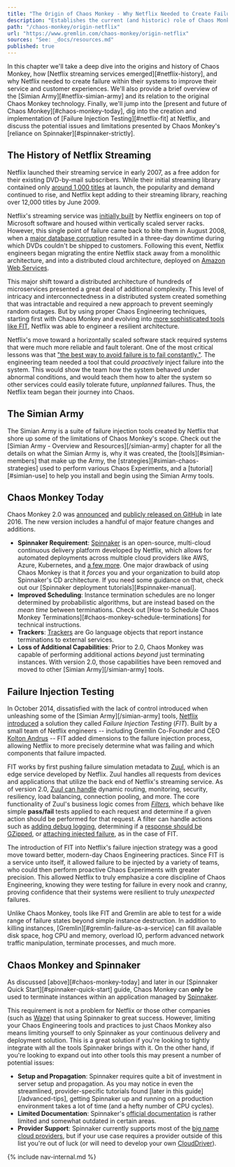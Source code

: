 ```yaml
---
title: "The Origin of Chaos Monkey - Why Netflix Needed to Create Failure"
description: "Establishes the current (and historic) role of Chaos Monkey within the Netflix architecture and general Chaos Engineering practices."
path: "/chaos-monkey/origin-netflix"
url: "https://www.gremlin.com/chaos-monkey/origin-netflix"
sources: "See: _docs/resources.md"
published: true
---
```


In this chapter we'll take a deep dive into the origins and history of Chaos Monkey, how [Netflix streaming services emerged][#netflix-history], and why Netflix needed to create failure within their systems to improve their service and customer experiences.  We'll also provide a brief overview of the [Simian Army][#netflix-simian-army] and its relation to the original Chaos Monkey technology.  Finally, we'll jump into the [present and future of Chaos Monkey][#chaos-monkey-today], dig into the creation and implementation of [Failure Injection Testing][#netflix-fit] at Netflix, and discuss the potential issues and limitations presented by Chaos Monkey's [reliance on Spinnaker][#spinnaker-strictly].

## The History of Netflix Streaming

Netflix launched their streaming service in early 2007, as a free addon for their existing DVD-by-mail subscribers.  While their initial streaming library contained only [around 1,000 titles](https://profkenhoma.wordpress.com/2009/06/23/netflix-managing-a-still-hot-business-as-its-time-runs-out/) at launch, the popularity and demand continued to rise, and Netflix kept adding to their streaming library, reaching over 12,000 titles by June 2009.

Netflix's streaming service was [initially built](https://www.nytimes.com/2007/01/16/technology/16netflix.html) by Netflix engineers on top of Microsoft software and housed within vertically scaled server racks. However, this single point of failure came back to bite them in August 2008, when a [major database corruption](https://media.netflix.com/en/company-blog/completing-the-netflix-cloud-migration) resulted in a three-day downtime during which DVDs couldn't be shipped to customers. Following this event, Netflix engineers began migrating the entire Netflix stack away from a monolithic architecture, and into a distributed cloud architecture, deployed on [Amazon Web Services](https://aws.amazon.com/).

This major shift toward a distributed architecture of hundreds of microservices presented a great deal of additional complexity. This level of intricacy and interconnectedness in a distributed system created something that was intractable and required a new approach to prevent seemingly random outages.  But by using proper Chaos Engineering techniques, starting first with Chaos Monkey and evolving into [more sophisticated tools like FIT](https://medium.com/netflix-techblog/fit-failure-injection-testing-35d8e2a9bb2), Netflix was able to engineer a resilient architecture.

Netflix's move toward a horizontally scaled software stack required systems that were much more reliable and fault tolerant.  One of the most critical lessons was that ["the best way to avoid failure is to fail constantly."](https://medium.com/netflix-techblog/5-lessons-weve-learned-using-aws-1f2a28588e4c).  The engineering team needed a tool that could *proactively* inject failure into the system.  This would show the team how the system behaved under abnormal conditions, and would teach them how to alter the system so other services could easily tolerate future, *unplanned* failures.  Thus, the Netflix team began their journey into Chaos.

## The Simian Army

The Simian Army is a suite of failure injection tools created by Netflix that shore up some of the limitations of Chaos Monkey's scope.  Check out the [Simian Army - Overview and Resources][/simian-army] chapter for all the details on what the Simian Army is, why it was created, the [tools][#simian-members] that make up the Army, the [strategies][#simian-chaos-strategies] used to perform various Chaos Experiments, and a [tutorial][#simian-use] to help you install and begin using the Simian Army tools.

## Chaos Monkey Today

Chaos Monkey 2.0 was [announced](https://medium.com/netflix-techblog/netflix-chaos-monkey-upgraded-1d679429be5d) and [publicly released on GitHub](https://github.com/netflix/chaosmonkey) in late 2016.  The new version includes a handful of major feature changes and additions.

- **Spinnaker Requirement**: [Spinnaker](https://www.spinnaker.io/) is an open-source, multi-cloud continuous delivery platform developed by Netflix, which allows for automated deployments across multiple cloud providers like AWS, Azure, Kubernetes, and [a few more](https://www.spinnaker.io/reference/providers/).  One major drawback of using Chaos Monkey is that it *forces* you and your organization to build atop Spinnaker's CD architecture.  If you need some guidance on that, check out our [Spinnaker deployment tutorials][#spinnaker-manual].
- **Improved Scheduling**: Instance termination schedules are no longer determined by probabilistic algorithms, but are instead  based on the *mean time* between terminations.  Check out [How to Schedule Chaos Monkey Terminations][#chaos-monkey-schedule-terminations] for technical instructions.
- **Trackers**: [Trackers](https://netflix.github.io/chaosmonkey/Tracker/) are Go language objects that report instance terminations to external services.
- **Loss of Additional Capabilities**: Prior to 2.0, Chaos Monkey was capable of performing additional actions *beyond* just terminating instances.  With version 2.0, those capabilities have been removed and moved to other [Simian Army][/simian-army] tools.

## Failure Injection Testing

In October 2014, dissatisfied with the lack of control introduced when unleashing some of the [Simian Army][/simian-army] tools, [Netflix introduced](https://medium.com/netflix-techblog/fit-failure-injection-testing-35d8e2a9bb2) a solution they called *Failure Injection Testing* (*FIT*).  Built by a small team of Netflix engineers -- including Gremlin Co-Founder and CEO [Kolton Andrus](https://twitter.com/koltonandrus) -- FIT added dimensions to the failure injection process, allowing Netflix to more precisely determine what was failing and which components that failure impacted.

FIT works by first pushing failure simulation metadata to [Zuul](https://github.com/Netflix/zuul/wiki), which is an edge service developed by Netflix.  Zuul handles all requests from devices and applications that utilize the back end of Netflix's streaming service.  As of version 2.0, [Zuul can handle](https://github.com/Netflix/zuul/wiki/Core-Features) dynamic routing, monitoring, security, resiliency, load balancing, connection pooling, and more.  The core functionality of Zuul's business logic comes from [*Filters*](https://github.com/Netflix/zuul/wiki/Filters), which behave like simple **pass/fail** tests applied to each request and determine if a given action should be performed for that request.  A filter can handle actions such as [adding debug logging](https://github.com/Netflix/zuul/blob/2.1/zuul-sample/src/main/groovy/com/netflix/zuul/sample/filters/inbound/DebugRequest.groovy), determining if a [response should be GZipped](https://github.com/Netflix/zuul/blob/2.1/zuul-core/src/main/java/com/netflix/zuul/filters/common/GZipResponseFilter.java), or [attaching injected failure](https://medium.com/netflix-techblog/fit-failure-injection-testing-35d8e2a9bb2#f07e), as in the case of FIT.

The introduction of FIT into Netflix's failure injection strategy was a good move toward better, modern-day Chaos Engineering practices.  Since FIT is a service unto itself, it allowed failure to be injected by a variety of teams, who could then perform proactive Chaos Experiments with greater precision.  This allowed Netflix to truly emphasize a core discipline of Chaos Engineering, knowing they were testing for failure in every nook and cranny, proving confidence that their systems were resilient to truly *unexpected* failures.

Unlike Chaos Monkey, tools like FIT and Gremlin are able to test for a wide range of failure states beyond simple instance destruction.  In addition to killing instances, [Gremlin][#gremlin-failure-as-a-service] can fill available disk space, hog CPU and memory, overload IO, perform advanced network traffic manipulation, terminate processes, and much more.

## Chaos Monkey and Spinnaker

As discussed [above][#chaos-monkey-today] and later in our [Spinnaker Quick Start][#spinnaker-quick-start] guide, Chaos Monkey can **only** be used to terminate instances within an application managed by [Spinnaker](https://spinnaker.io).

This requirement is not a problem for Netflix or those other companies (such as [Waze](https://cloudplatform.googleblog.com/2017/02/guest-post-multi-cloud-continuous-delivery-using-Spinnaker-at-Waze.html)) that using Spinnaker to great success.  However, limiting your Chaos Engineering tools and practices to just Chaos Monkey also means limiting yourself to only Spinnaker as your continuous delivery and deployment solution.  This is a great solution if you're looking to tightly integrate with all the tools Spinnaker brings with it.  On the other hand, if you're looking to expand out into other tools this may present a number of potential issues:

- **Setup and Propagation**: Spinnaker requires quite a bit of investment in server setup and propagation.  As you may notice in even the streamlined, provider-specific tutorials found [later in this guide][/advanced-tips], getting Spinnaker up and running on a production environment takes a lot of time (and a hefty number of CPU cycles).
- **Limited Documentation**: Spinnaker's [official documentation](https://www.spinnaker.io/setup/install/) is rather limited and somewhat outdated in certain areas.
- **Provider Support**: Spinnaker currently supports most of the [big name cloud providers](https://www.spinnaker.io/concepts/providers/), but if your use case requires a provider outside of this list you're out of luck (or will need to develop your own [CloudDriver](https://github.com/spinnaker/clouddriver)).

{% include nav-internal.md %}
